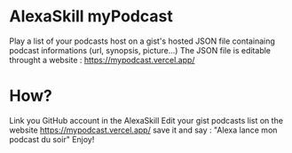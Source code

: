 # AlexaSkill myPodcast 
Play a list of your podcasts host on a gist's hosted JSON file containaing podcast informations (url, synopsis, picture...)
The JSON file is editable throught a website : https://mypodcast.vercel.app/

# How?
Link you GitHub account in the AlexaSkill
Edit your gist podcasts list on the website https://mypodcast.vercel.app/ save it  and say : "Alexa lance mon podcast du soir"
Enjoy!